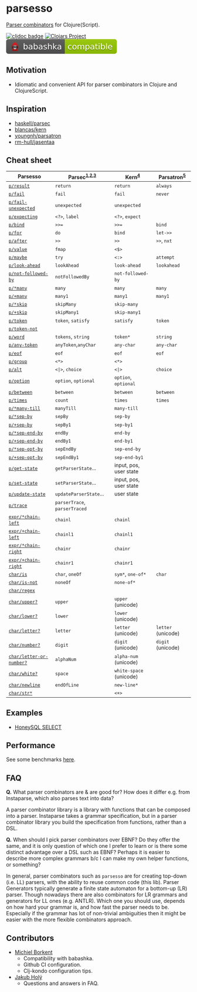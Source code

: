 # parsesso

[Parser combinators](https://en.wikipedia.org/wiki/Parser_combinator) for
Clojure(Script).

[![cljdoc badge](https://cljdoc.org/badge/com.github.strojure/parsesso)](https://cljdoc.org/d/com.github.strojure/parsesso)
[![Clojars Project](https://img.shields.io/clojars/v/com.github.strojure/parsesso.svg)](https://clojars.org/com.github.strojure/parsesso)
[![bb compatible](https://raw.githubusercontent.com/babashka/babashka/master/logo/badge.svg)](https://babashka.org)

## Motivation

* Idiomatic and convenient API for parser combinators in Clojure and
  ClojureScript.

## Inspiration

* [haskell/parsec](https://github.com/haskell/parsec)
* [blancas/kern](https://github.com/blancas/kern)
* [youngnh/parsatron](https://github.com/youngnh/parsatron)
* [rm-hull/jasentaa](https://github.com/rm-hull/jasentaa)

## Cheat sheet

| Parsesso                              | Parsec<sup>[1],[2],[3]</sup>    | Kern<sup>[4]</sup>      | Parsatron<sup>[5]</sup> |
|---------------------------------------|---------------------------------|-------------------------|-------------------------|
| <code>[p/result]</code>               | `return`                        | `return`                | `always`                |
| <code>[p/fail]</code>                 | `fail`                          | `fail`                  | `never`                 |
| <code>[p/fail-unexpected]</code>      | `unexpected`                    | `unexpected`            |                         |
| <code>[p/expecting]</code>            | `<?>`, `label`                  | `<?>`, `expect`         |                         |
| <code>[p/bind]</code>                 | `>>=`                           | `>>=`                   | `bind`                  |
| <code>[p/for]</code>                  | `do`                            | `bind`                  | `let->>`                |
| <code>[p/after]</code>                | `>>`                            | `>>`                    | `>>`, `nxt`             |
| <code>[p/value]</code>                | `fmap`                          | `<$>`                   |                         |
| <code>[p/maybe]</code>                | `try`                           | `<:>`                   | `attempt`               |
| <code>[p/look-ahead]</code>           | `lookAhead`                     | `look-ahead`            | `lookahead`             |
| <code>[p/not-followed-by]</code>      | `notFollowedBy`                 | `not-followed-by`       |                         |
| <code>[p/*many]</code>                | `many`                          | `many`                  | `many`                  |
| <code>[p/+many]</code>                | `many1`                         | `many1`                 | `many1`                 |
| <code>[p/*skip]</code>                | `skipMany`                      | `skip-many`             |                         |
| <code>[p/+skip]</code>                | `skipMany1`                     | `skip-many1`            |                         |
| <code>[p/token]</code>                | `token`, `satisfy`              | `satisfy`               | `token`                 |
| <code>[p/token-not]</code>            |                                 |                         |                         |
| <code>[p/word]</code>                 | `tokens`, `string`              | `token*`                | `string`                |
| <code>[p/any-token]</code>            | `anyToken`,`anyChar`            | `any-char`              | `any-char`              |
| <code>[p/eof]</code>                  | `eof`                           | `eof`                   | `eof`                   |
| <code>[p/group]</code>                | `<*>`                           | `<*>`                   |                         |
| <code>[p/alt]</code>                  | <code><&#124;></code>, `choice` | <code><&#124;></code>   | `choice`                |
| <code>[p/option]</code>               | `option`, `optional`            | `option`, `optional`    |                         |
| <code>[p/between]</code>              | `between`                       | `between`               | `between`               |
| <code>[p/times]</code>                | `count`                         | `times`                 | `times`                 |
| <code>[p/*many-till]</code>           | `manyTill`                      | `many-till`             |                         |
| <code>[p/*sep-by]</code>              | `sepBy`                         | `sep-by`                |                         |
| <code>[p/+sep-by]</code>              | `sepBy1`                        | `sep-by1`               |                         |
| <code>[p/*sep-end-by]</code>          | `endBy`                         | `end-by`                |                         |
| <code>[p/+sep-end-by]</code>          | `endBy1`                        | `end-by1`               |                         |
| <code>[p/*sep-opt-by]</code>          | `sepEndBy`                      | `sep-end-by`            |                         |
| <code>[p/+sep-opt-by]</code>          | `sepEndBy1`                     | `sep-end-by1`           |                         |
| <code>[p/get-state]</code>            | `getParserState`...             | input, pos, user state  |                         |
| <code>[p/set-state]</code>            | `setParserState`...             | input, pos, user state  |                         |
| <code>[p/update-state]</code>         | `updateParserState`...          | user state              |                         |
| <code>[p/trace]</code>                | `parserTrace`, `parserTraced`   |                         |                         |
| <code>[expr/*chain-left]</code>       | `chainl`                        | `chainl`                |                         |
| <code>[expr/+chain-left]</code>       | `chainl1`                       | `chainl1`               |                         |
| <code>[expr/*chain-right]</code>      | `chainr`                        | `chainr`                |                         |
| <code>[expr/+chain-right]</code>      | `chainr1`                       | `chainr1`               |                         |
| <code>[char/is]</code>                | `char`, `oneOf`                 | `sym*`, `one-of*`       | `char`                  |
| <code>[char/is-not]</code>            | `noneOf`                        | `none-of*`              |                         |
| <code>[char/regex]</code>             |                                 |                         |                         |
| <code>[char/upper?]</code>            | `upper`                         | `upper` (unicode)       |                         |
| <code>[char/lower?]</code>            | `lower`                         | `lower` (unicode)       |                         |
| <code>[char/letter?]</code>           | `letter`                        | `letter` (unicode)      | `letter` (unicode)      |
| <code>[char/number?]</code>           | `digit`                         | `digit` (unicode)       | `digit` (unicode)       |
| <code>[char/letter-or-number?]</code> | `alphaNum`                      | `alpha-num` (unicode)   |                         |
| <code>[char/white?]</code>            | `space`                         | `white-space` (unicode) |                         |
| <code>[char/newline]</code>           | `endOfLine`                     | `new-line*`             |                         |
| <code>[char/str*]</code>              |                                 | `<+>`                   |                         |

[1]: https://github.com/haskell/parsec/blob/master/src/Text/Parsec/Prim.hs

[2]: https://github.com/haskell/parsec/blob/master/src/Text/Parsec/Combinator.hs

[3]: https://github.com/haskell/parsec/blob/master/src/Text/Parsec/Char.hs

[4]: https://github.com/blancas/kern/blob/master/src/main/clojure/blancas/kern/core.clj

[5]: https://github.com/youngnh/parsatron/blob/master/src/clj/the/parsatron.clj

[p/result]: https://cljdoc.org/d/com.github.strojure/parsesso/CURRENT/api/strojure.parsesso.parser#result

[p/fail]: https://cljdoc.org/d/com.github.strojure/parsesso/CURRENT/api/strojure.parsesso.parser#fail

[p/fail-unexpected]: https://cljdoc.org/d/com.github.strojure/parsesso/CURRENT/api/strojure.parsesso.parser#fail-unexpected

[p/expecting]: https://cljdoc.org/d/com.github.strojure/parsesso/CURRENT/api/strojure.parsesso.parser#expecting

[p/bind]: https://cljdoc.org/d/com.github.strojure/parsesso/CURRENT/api/strojure.parsesso.parser#bind

[p/for]: https://cljdoc.org/d/com.github.strojure/parsesso/CURRENT/api/strojure.parsesso.parser#for

[p/after]: https://cljdoc.org/d/com.github.strojure/parsesso/CURRENT/api/strojure.parsesso.parser#after

[p/value]: https://cljdoc.org/d/com.github.strojure/parsesso/CURRENT/api/strojure.parsesso.parser#value

[p/maybe]: https://cljdoc.org/d/com.github.strojure/parsesso/CURRENT/api/strojure.parsesso.parser#maybe

[p/look-ahead]: https://cljdoc.org/d/com.github.strojure/parsesso/CURRENT/api/strojure.parsesso.parser#look-ahead

[p/not-followed-by]: https://cljdoc.org/d/com.github.strojure/parsesso/CURRENT/api/strojure.parsesso.parser#not-followed-by

[p/*many]: https://cljdoc.org/d/com.github.strojure/parsesso/CURRENT/api/strojure.parsesso.parser#*many

[p/+many]: https://cljdoc.org/d/com.github.strojure/parsesso/CURRENT/api/strojure.parsesso.parser#+many

[p/*skip]: https://cljdoc.org/d/com.github.strojure/parsesso/CURRENT/api/strojure.parsesso.parser#*skip

[p/+skip]: https://cljdoc.org/d/com.github.strojure/parsesso/CURRENT/api/strojure.parsesso.parser#+skip

[p/token]: https://cljdoc.org/d/com.github.strojure/parsesso/CURRENT/api/strojure.parsesso.parser#token

[p/token-not]: https://cljdoc.org/d/com.github.strojure/parsesso/CURRENT/api/strojure.parsesso.parser#token-not

[p/word]: https://cljdoc.org/d/com.github.strojure/parsesso/CURRENT/api/strojure.parsesso.parser#word

[p/any-token]: https://cljdoc.org/d/com.github.strojure/parsesso/CURRENT/api/strojure.parsesso.parser#any-token

[p/eof]: https://cljdoc.org/d/com.github.strojure/parsesso/CURRENT/api/strojure.parsesso.parser#eof

[p/group]: https://cljdoc.org/d/com.github.strojure/parsesso/CURRENT/api/strojure.parsesso.parser#group

[p/alt]: https://cljdoc.org/d/com.github.strojure/parsesso/CURRENT/api/strojure.parsesso.parser#alt

[p/option]: https://cljdoc.org/d/com.github.strojure/parsesso/CURRENT/api/strojure.parsesso.parser#option

[p/between]: https://cljdoc.org/d/com.github.strojure/parsesso/CURRENT/api/strojure.parsesso.parser#between

[p/times]: https://cljdoc.org/d/com.github.strojure/parsesso/CURRENT/api/strojure.parsesso.parser#times

[p/*many-till]: https://cljdoc.org/d/com.github.strojure/parsesso/CURRENT/api/strojure.parsesso.parser#*many-till

[p/*sep-by]: https://cljdoc.org/d/com.github.strojure/parsesso/CURRENT/api/strojure.parsesso.parser#*sep-by

[p/+sep-by]: https://cljdoc.org/d/com.github.strojure/parsesso/CURRENT/api/strojure.parsesso.parser#+sep-by

[p/*sep-end-by]: https://cljdoc.org/d/com.github.strojure/parsesso/CURRENT/api/strojure.parsesso.parser#*sep-end-by

[p/+sep-end-by]: https://cljdoc.org/d/com.github.strojure/parsesso/CURRENT/api/strojure.parsesso.parser#+sep-end-by

[p/*sep-opt-by]: https://cljdoc.org/d/com.github.strojure/parsesso/CURRENT/api/strojure.parsesso.parser#*sep-opt-by

[p/+sep-opt-by]: https://cljdoc.org/d/com.github.strojure/parsesso/CURRENT/api/strojure.parsesso.parser#+sep-opt-by

[p/get-state]: https://cljdoc.org/d/com.github.strojure/parsesso/CURRENT/api/strojure.parsesso.parser#get-state

[p/set-state]: https://cljdoc.org/d/com.github.strojure/parsesso/CURRENT/api/strojure.parsesso.parser#set-state

[p/update-state]: https://cljdoc.org/d/com.github.strojure/parsesso/CURRENT/api/strojure.parsesso.parser#update-state

[p/trace]: https://cljdoc.org/d/com.github.strojure/parsesso/CURRENT/api/strojure.parsesso.parser#trace

[expr/*chain-left]: https://cljdoc.org/d/com.github.strojure/parsesso/CURRENT/api/strojure.parsesso.expr#*chain-left

[expr/+chain-left]: https://cljdoc.org/d/com.github.strojure/parsesso/CURRENT/api/strojure.parsesso.expr#+chain-left

[expr/*chain-right]: https://cljdoc.org/d/com.github.strojure/parsesso/CURRENT/api/strojure.parsesso.expr#*chain-right

[expr/+chain-right]: https://cljdoc.org/d/com.github.strojure/parsesso/CURRENT/api/strojure.parsesso.expr#+chain-right

[char/is]: https://cljdoc.org/d/com.github.strojure/parsesso/CURRENT/api/strojure.parsesso.char#is

[char/is-not]: https://cljdoc.org/d/com.github.strojure/parsesso/CURRENT/api/strojure.parsesso.char#is-not

[char/regex]: https://cljdoc.org/d/com.github.strojure/parsesso/CURRENT/api/strojure.parsesso.char#regex

[char/upper?]: https://cljdoc.org/d/com.github.strojure/parsesso/CURRENT/api/strojure.parsesso.char#upper?

[char/lower?]: https://cljdoc.org/d/com.github.strojure/parsesso/CURRENT/api/strojure.parsesso.char#lower?

[char/letter?]: https://cljdoc.org/d/com.github.strojure/parsesso/CURRENT/api/strojure.parsesso.char#letter?

[char/number?]: https://cljdoc.org/d/com.github.strojure/parsesso/CURRENT/api/strojure.parsesso.char#number?

[char/letter-or-number?]: https://cljdoc.org/d/com.github.strojure/parsesso/CURRENT/api/strojure.parsesso.char#letter-or-number?

[char/white?]: https://cljdoc.org/d/com.github.strojure/parsesso/CURRENT/api/strojure.parsesso.char#white?

[char/newline]: https://cljdoc.org/d/com.github.strojure/parsesso/CURRENT/api/strojure.parsesso.char#newline

[char/str*]: https://cljdoc.org/d/com.github.strojure/parsesso/CURRENT/api/strojure.parsesso.char#str*

## Examples

* [HoneySQL SELECT](test/demo/honeysql_select.clj)

## Performance

See some benchmarks [here](test/perf/bench.clj).

## FAQ

**Q.** What parser combinators are & are good for? How does it differ e.g. from
Instaparse, which also parses text into data?

A parser combinator library is a library with functions that can be composed
into a parser. Instaparse takes a grammar specification, but in a parser
combinator library you build the specification from functions, rather than a
DSL.

**Q.** When should I pick parser combinators over EBNF? Do they offer the same,
and it is only question of which one I prefer to learn or is there some distinct
advantage over a DSL such as EBNF? Perhaps it is easier to describe more complex
grammars b/c I can make my own helper functions, or something?

In general, parser combinators such as `parsesso` are for creating top-down
(i.e. LL) parsers, with the ability to reuse common code (this lib). Parser
Generators typically generate a finite state automaton for a bottom-up (LR)
parser. Though nowadays there are also combinators for LR grammars and
generators for LL ones (e.g. ANTLR). Which one you should use, depends on how
hard your grammar is, and how fast the parser needs to be. Especially if the
grammar has lot of non-trivial ambiguities then it might be easier with the more
flexible combinators approach.

## Contributors

- [Michiel Borkent](https://github.com/borkdude)
  + Compatibility with babashka.
  + Github CI configuration.
  + Clj-kondo configuration tips.
- [Jakub Holý](https://github.com/holyjak)
  + Questions and answers in FAQ.
